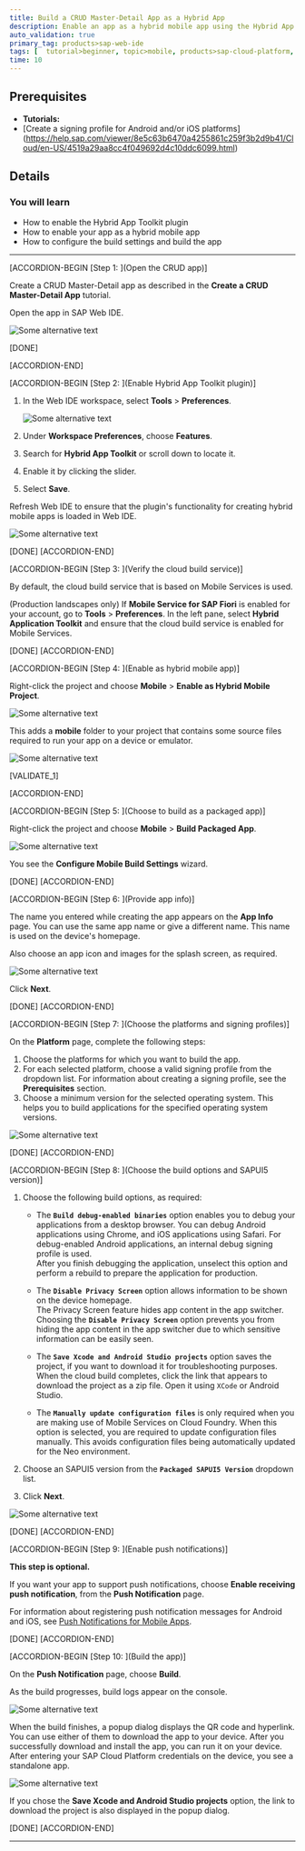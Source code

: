 ```yaml
---
title: Build a CRUD Master-Detail App as a Hybrid App
description: Enable an app as a hybrid mobile app using the Hybrid App Toolkit plugin provided by SAP Web IDE. Then build it using the cloud build service.
auto_validation: true
primary_tag: products>sap-web-ide
tags: [  tutorial>beginner, topic>mobile, products>sap-cloud-platform, products>sap-web-ide, products>sap-web-ide-plug-ins ]
time: 10
---
```


## Prerequisites  
 - **Tutorials:**
 - [Create a signing profile for Android and/or iOS platforms] (https://help.sap.com/viewer/8e5c63b6470a4255861c259f3b2d9b41/Cloud/en-US/4519a29aa8cc4f049692d4c10ddc6099.html)

## Details
### You will learn  
  - How to enable the Hybrid App Toolkit plugin
  - How to enable your app as a hybrid mobile app
  - How to configure the build settings and build the app

---

[ACCORDION-BEGIN [Step 1: ](Open the CRUD app)]

Create a CRUD Master-Detail app as described in the **Create a CRUD Master-Detail App** tutorial.

Open the app in SAP Web IDE.

![Some alternative text](step1.png)

[DONE]

[ACCORDION-END]

[ACCORDION-BEGIN [Step 2: ](Enable Hybrid App Toolkit plugin)]

1. In the Web IDE workspace, select **Tools** > **Preferences**.

    ![Some alternative text](step2-part1.png)

2. Under **Workspace Preferences**, choose **Features**.
3. Search for **Hybrid App Toolkit** or scroll down to locate it.
4. Enable it by clicking the slider.
5. Select **Save**.  

Refresh Web IDE to ensure that the plugin's functionality for creating hybrid mobile apps is loaded in Web IDE.

![Some alternative text](step2-part2.png)

[DONE]
[ACCORDION-END]

[ACCORDION-BEGIN [Step 3: ](Verify the cloud build service)]

By default, the cloud build service that is based on Mobile Services is used.

(Production landscapes only) If **Mobile Service for SAP Fiori** is enabled for your account, go to **Tools** > **Preferences**. In the left pane, select **Hybrid Application Toolkit** and ensure that the cloud build service is enabled for Mobile Services.

[DONE]
[ACCORDION-END]

[ACCORDION-BEGIN [Step 4: ](Enable as hybrid mobile app)]

Right-click the project and choose **Mobile** > **Enable as Hybrid Mobile Project**.

![Some alternative text](step4-part1.png)

This adds a **mobile** folder to your project that contains some source files required to run your app on a device or emulator.

![Some alternative text](step4-part2.png)

[VALIDATE_1]

[ACCORDION-END]


[ACCORDION-BEGIN [Step 5: ](Choose to build as a packaged app)]

Right-click the project and choose **Mobile** > **Build Packaged App**.

![Some alternative text](step5.png)

You see the **Configure Mobile Build Settings** wizard.

[DONE]
[ACCORDION-END]

[ACCORDION-BEGIN [Step 6: ](Provide app info)]

The name you entered while creating the app appears on the **App Info** page. You can use the same app name or give a different name. This name is used on the device's homepage.

Also choose an app icon and images for the splash screen, as required.

![Some alternative text](step6.png)

Click **Next**.

[DONE]
[ACCORDION-END]

[ACCORDION-BEGIN [Step 7: ](Choose the platforms and signing profiles)]

On the **Platform** page, complete the following steps:

1. Choose the platforms for which you want to build the app.
2. For each selected platform, choose a valid signing profile from the dropdown list.
For information about creating a signing profile, see the **Prerequisites** section.
3. Choose a minimum version for the selected operating system.
This helps you to build applications for the specified operating system versions.

![Some alternative text](step7.png)

[DONE]
[ACCORDION-END]

[ACCORDION-BEGIN [Step 8: ](Choose the build options and SAPUI5 version)]

1. Choose the following build options, as required:

    - The **`Build debug-enabled binaries`** option enables you to debug your applications from a desktop browser.
  You can debug Android applications using Chrome, and iOS applications using Safari. For debug-enabled Android applications, an internal debug signing profile is used.  
  After you finish debugging the application, unselect this option and perform a rebuild to prepare the application for production.

    - The **`Disable Privacy Screen`** option allows information to be shown on the device homepage.  
    The Privacy Screen feature hides app content in the app switcher. Choosing the **`Disable Privacy Screen`** option prevents you from hiding the app content in the app switcher due to which sensitive information can be easily seen.

    - The **`Save Xcode and Android Studio projects`** option saves the project, if you want to download it for troubleshooting purposes. When the cloud build completes, click the link that appears to download the project as a zip file. Open it using `XCode` or Android Studio.

    - The **`Manually update configuration files`** is only required when you are making use of Mobile Services on Cloud Foundry. When this option is selected, you are required to update configuration files manually. This avoids configuration files being automatically updated for the Neo environment.

2. Choose an SAPUI5 version from the **`Packaged SAPUI5 Version`** dropdown list.

3. Click **Next**.

![Some alternative text](step8.png)

[DONE]
[ACCORDION-END]

[ACCORDION-BEGIN [Step 9: ](Enable push notifications)]

**This step is optional.**

If you want your app to support push notifications, choose **Enable receiving push notification**, from the **Push Notification** page.

For information about registering push notification messages for Android and iOS, see [Push Notifications for Mobile Apps](https://help.sap.com/viewer/8e5c63b6470a4255861c259f3b2d9b41/Cloud/en-US/7503960ecdcb423c89c9611862248373.html).

[DONE]
[ACCORDION-END]

[ACCORDION-BEGIN [Step 10: ](Build the app)]

On the **Push Notification** page, choose **Build**.

As the build progresses, build logs appear on the console.

![Some alternative text](step10-part1.png)

When the build finishes, a popup dialog displays the QR code and hyperlink. You can use either of them to download the app to your device. After you successfully download and install the app, you can run it on your device. After entering your SAP Cloud Platform credentials on the device, you see a standalone app.

![Some alternative text](step10-part2.png)


If you chose the **Save Xcode and Android Studio projects** option, the link to download the project is also displayed in the popup dialog.

[DONE]
[ACCORDION-END]


---
